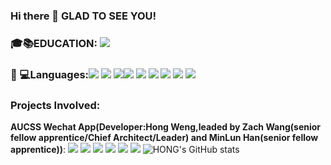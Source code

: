    ### Hi there 👋 GLAD TO SEE YOU! 
 ### 🎓📚EDUCATION: ![](https://img.shields.io/badge/UOA-CS-pink)                                                                               
### 👩‍ 💻Languages:![](https://img.shields.io/badge/python-3.9-orange) ![](https://img.shields.io/badge/SQL-330F63?style=flat&logo=SQL&logoColor=white)  ![](https://img.shields.io/badge/HTML5-E34F26?style=flat&logo=html5&logoColor=white)![](https://img.shields.io/badge/CSS3-1572B6?style=flat&logo=css3&logoColor=white) ![](https://img.shields.io/badge/JavaScript-323330?style=flat&logo=javascript&logoColor=F7DF1E) ![](https://img.shields.io/badge/C-00599C?style=flat&logo=c&logoColor=white) ![](https://img.shields.io/badge/Java-ED8B00?style=flat&logo=java&logoColor=white) ![](https://img.shields.io/badge/Csharp-1572B6?style=flat&logo=csharp&logoColor=white) ![](https://img.shields.io/badge/C++-00599C++?style=flat&logo=c&logoColor=white)


### Projects Involved:
**AUCSS Wechat App(Developer:Hong Weng,leaded by Zach Wang(senior fellow apprentice/Chief Architect/Leader) and MinLun Han(senior fellow apprentice))**: ![](https://img.shields.io/badge/HTML5-E34F26?style=flat&logo=html5&logoColor=white) ![](https://img.shields.io/badge/CSS3-1572B6?style=flat&logo=css3&logoColor=white) ![](https://img.shields.io/badge/JavaScript-323330?style=flat&logo=javascript&logoColor=F7DF1E) ![](https://img.shields.io/badge/Node.js-339933?style=flat&logo=nodedotjs&logoColor=white) ![](https://img.shields.io/badge/Visual_Studio_Code-0078D4?style=flat&logo=visual%20studio%20code&logoColor=white) ![](https://img.shields.io/badge/Github-F05032?style=flat&logo=github&logoColor=white)
![HONG's GitHub stats](https://github-readme-stats.vercel.app/api?username=hwen554&show_icons=true&theme=onedark)
<!--** Solitare Game(Full Stack, guided by Damir Azhar(Professor)):![](https://img.shields.io/badge/python-3.9-orange) ![](https://img.shields.io/badge/PyCharm-000000.svg?&style=flat&logo=PyCharm&logoColor=white) ![](https://img.shields.io/badge/Visual_Studio_Code-0078D4?style=flat&logo=visual%20studio%20code&logoColor=white) --> 

<!--** Bouncing Program(Full Stack, guided by Angela Chang(Professor)):![](https://img.shields.io/badge/Java-ED8B00?style=flat&logo=java&logoColor=white) ![](https://img.shields.io/badge/IntelliJIDEA-000000.svg?style=flat&logo=intellij-idea&logoColor=white) ![](https://img.shields.io/badge/Visual_Studio_Code-0078D4?style=flat&logo=visual%20studio%20code&logoColor=white)  ![](https://img.shields.io/badge/Notepad++-90E59A.svg?style=flat&logo=notepad%2B%2B&logoColor=black) ![](https://img.shields.io/badge/TextPad-8-red) -->


 <!--**![HONG's GitHub stats](https://github-readme-stats.vercel.app/api/top-langs/?username=hwen554&show_icons=true&theme=radical)   ![HONG's GitHub stats](https://github-readme-stats.vercel.app/api/top-langs/?username=hwen554&show_icons=true&theme=radical) ### ⚡ Database:
![](https://img.shields.io/badge/MySQL-00000F?style=flat&logo=mysql&logoColor=white) ![](https://img.shields.io/badge/Microsoft%20SQL%20Server-CC2927?style=flat&logo=microsoft%20sql%20server&logoColor=white) 
### 🚀 Frameworks:
![](https://img.shields.io/badge/Visual_Studio_Code-0078D4?style=flat&logo=visual%20studio%20code&logoColor=white) ![](https://img.shields.io/badge/Node.js-339933?style=flat&logo=nodedotjs&logoColor=white) ![](	https://img.shields.io/badge/React-20232A?style=flat&logo=react&logoColor=61DAFB) ![](https://img.shields.io/badge/Flask-000000?style=flat&logo=flask&logoColor=white) ![](https://img.shields.io/badge/Git-F05032?style=flat&logo=git&logoColor=white) ![](https://img.shields.io/badge/PowerShell-5391FE?style=flat&logo=PowerShell&logoColor=white) 
### 💻 Tools:
![](https://img.shields.io/badge/Eclipse-2C2255?style=flat&logo=eclipse&logoColor=white) ![](https://img.shields.io/badge/PyCharm-000000.svg?&style=flat&logo=PyCharm&logoColor=white) ![](https://img.shields.io/badge/phpstorm-143?style=flat&logo=phpstorm&logoColor=black&color=black&labelColor=darkorchid) ![](https://img.shields.io/badge/IntelliJIDEA-000000.svg?style=flat&logo=intellij-idea&logoColor=white) ![](https://img.shields.io/badge/Notepad++-90E59A.svg?style=flat&logo=notepad%2B%2B&logoColor=black) ![](https://img.shields.io/badge/Spyder-838485?style=flat&logo=spyder%20ide&logoColor=maroon) ![](https://img.shields.io/badge/Windows-0078D6?style=flat&logo=windows&logoColor=white) ![](https://img.shields.io/badge/Linux-FCC624?style=flat&logo=linux&logoColor=black) ![](https://img.shields.io/badge/Ubuntu-E95420?style=flat&logo=ubuntu&logoColor=white) ![](https://img.shields.io/badge/Kali_Linux-557C94?style=flat&logo=kali-linux&logoColor=white) ![](https://img.shields.io/badge/mac%20os-000000?style=flat&logo=apple&logoColor=white) ![]() -->

 <!--** ![HONG's GitHub stats](https://github-readme-streak-stats.herokuapp.com/?user=hwen554&show_icons=true&theme=synthwave) -->   
 

[](https://komarev.com/ghpvc/?username=your-github-hwen554&color=ff69b4) 





<!--
**hwen554/hwen554** is a ✨ _special_ ✨ repository because its `README.md` (this file) appears on your GitHub profile.

Here are some ideas to get you started:

- 🔭 I’m currently working on ...
- 🌱 I’m currently learning ...
- 👯 I’m looking to collaborate on ...
- 🤔 I’m looking for help with ...
- 💬 Ask me about ...
- 📫 How to reach me: ...
- 😄 Pronouns: ...
- ⚡ Fun fact: ...
-->
